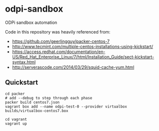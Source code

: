 # odpi-sandbox
ODPi sandbox automation

Code in this repository was heavily referenced from:
* https://github.com/geerlingguy/packer-centos-7
* http://www.tecmint.com/multiple-centos-installations-using-kickstart/
* https://access.redhat.com/documentation/en-US/Red_Hat_Enterprise_Linux/7/html/Installation_Guide/sect-kickstart-syntax.html
* http://serverascode.com/2014/03/29/squid-cache-yum.html


Quickstart
----------

````shell
cd packer
# add --debug to step through each phase
packer build centos7.json
vagrant box add --name odpi-test-0 --provider virtualbox builds/virtualbox-centos7.box
````

````shell
cd vagrant
vagrant up
````
